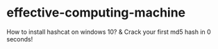 # effective-computing-machine
 How to install hashcat on windows 10? &amp; Crack your first md5 hash in 0 seconds! 

